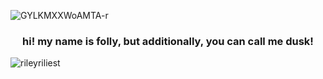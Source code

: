 ![GYLKMXXWoAMTA-r](https://github.com/user-attachments/assets/d5aa82c3-2fb3-4ff2-b4d8-795fcd92d0ba)
<h3 align="center">hi! my name is folly, but additionally, you can call me dusk!</h3>

<p align="left"> <img src="https://komarev.com/ghpvc/?username=rileyriliest&label=Profile%20views&color=0e75b6&style=flat" alt="rileyriliest" /> </p>

